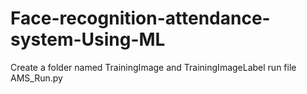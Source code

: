 # Face-recognition-attendance-system-Using-ML
Create a folder named TrainingImage and TrainingImageLabel
run file AMS_Run.py
